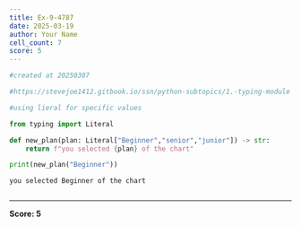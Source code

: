 ```yaml
---
title: Ex-9-4787
date: 2025-03-19
author: Your Name
cell_count: 7
score: 5
---
```


```python
#created at 20250307
```


```python
#https://stevejoe1412.gitbook.io/ssn/python-subtopics/1.-typing-module
```


```python
#using lieral for specific values
```


```python
from typing import Literal
```


```python
def new_plan(plan: Literal["Beginner","senior","junior"]) -> str:
    return f"you selected {plan} of the chart"
```


```python
print(new_plan("Beginner"))
```

    you selected Beginner of the chart



```python

```


---
**Score: 5**